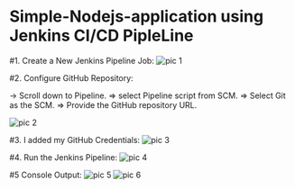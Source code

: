 # Simple-Nodejs-application using Jenkins CI/CD PipleLine
#1. Create a New Jenkins Pipeline Job:
![pic 1](https://github.com/user-attachments/assets/dec55c3e-182f-4f6c-8d40-d39b70f3bfe0)

#2. Configure GitHub Repository:

-> Scroll down to Pipeline.
=> select Pipeline script from SCM.
=> Select Git as the SCM.
=> Provide the GitHub repository URL.

![pic 2](https://github.com/user-attachments/assets/3130a780-325e-49cb-8e65-5a4d7cec12ab)

#3. I added my GitHub Credentials:
![pic 3](https://github.com/user-attachments/assets/41735758-1328-43ad-910c-d3bf0ca6f7fd)

#4. Run the Jenkins Pipeline: 
![pic 4](https://github.com/user-attachments/assets/62124092-c206-4e9b-8649-ca949cb25680)

#5 Console Output:
![pic 5](https://github.com/user-attachments/assets/9d13c7d1-bdfe-40b3-999d-147adb46f83a)
![pic 6](https://github.com/user-attachments/assets/47d389a7-471b-435f-ba26-c2eaf650b833)


